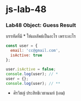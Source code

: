 # js-lab-48
### Lab48 Object: Guess Result
บรรทัดที่มี * ให้ผลลัพธ์เป็นอะไร เพราะอะไร

```JavaScript
const user = {
  email: 'cc@gmail.com',
  isActive: true
};

user.isActive = false;
console.log(user); // *
user = {};
console.log(user); // **
```
- ศิรวิชญ์ ประสิทธิเวชานนท์ (เอม)